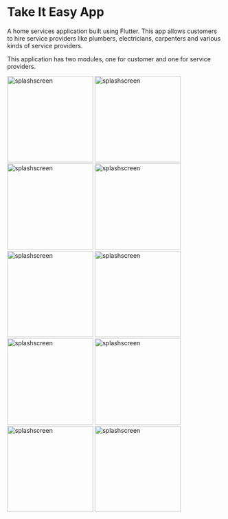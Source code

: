 # Take It Easy App
A home services application built using Flutter. This app allows customers to hire service providers like plumbers, 
electricians, carpenters and various kinds of service providers. 

This application has two modules, one for customer and one for service providers.

<p float="lef>
<img src="https://user-images.githubusercontent.com/34773162/192183930-ae6d754a-6bf9-4f54-bac8-bce470ed7431.jpg" alt="splashscreen" width="200">
<img src="https://user-images.githubusercontent.com/34773162/192184438-d955237d-f50d-48eb-a4fb-e3286d231ac0.jpg" alt="splashscreen" width="200">
<img src="https://user-images.githubusercontent.com/34773162/192184535-12923ced-8e12-4d4f-9a2a-bb5ddef19b97.jpg" alt="splashscreen" width="200">
<img src="https://user-images.githubusercontent.com/34773162/192184558-f27b7f9c-d157-43cd-87c8-ada9009b8861.jpg" alt="splashscreen" width="200">
<img src="https://user-images.githubusercontent.com/34773162/192184570-2861ecdd-2e3f-40d8-a0d9-bc47ced1e8c5.jpg" alt="splashscreen" width="200">
<img src="https://user-images.githubusercontent.com/34773162/192184602-e56cc771-4e35-49df-ab3d-be1d6dde43de.jpg" alt="splashscreen" width="200">
<img src="https://user-images.githubusercontent.com/34773162/192184670-86f91e48-348d-4603-aff6-fc4d64974c26.jpg" alt="splashscreen" width="200">
<img src="https://user-images.githubusercontent.com/34773162/192184695-693ca5c9-ebab-44b3-8933-239cf2bc0147.jpg" alt="splashscreen" width="200">
<img src="https://user-images.githubusercontent.com/34773162/192184771-77d9923a-0bba-44ba-ad05-5aa08769b439.jpg" alt="splashscreen" width="200">
<img src="https://user-images.githubusercontent.com/34773162/192184832-8de64d7b-7bd3-40a3-8410-78297aac6cdd.jpg" alt="splashscreen" width="200">
<img src="https://user-images.githubusercontent.com/34773162/192184841-8c8069de-7524-4213-84bc-de5dee5e449e.jpg" alt="splashscreen" width="200">
</p>


